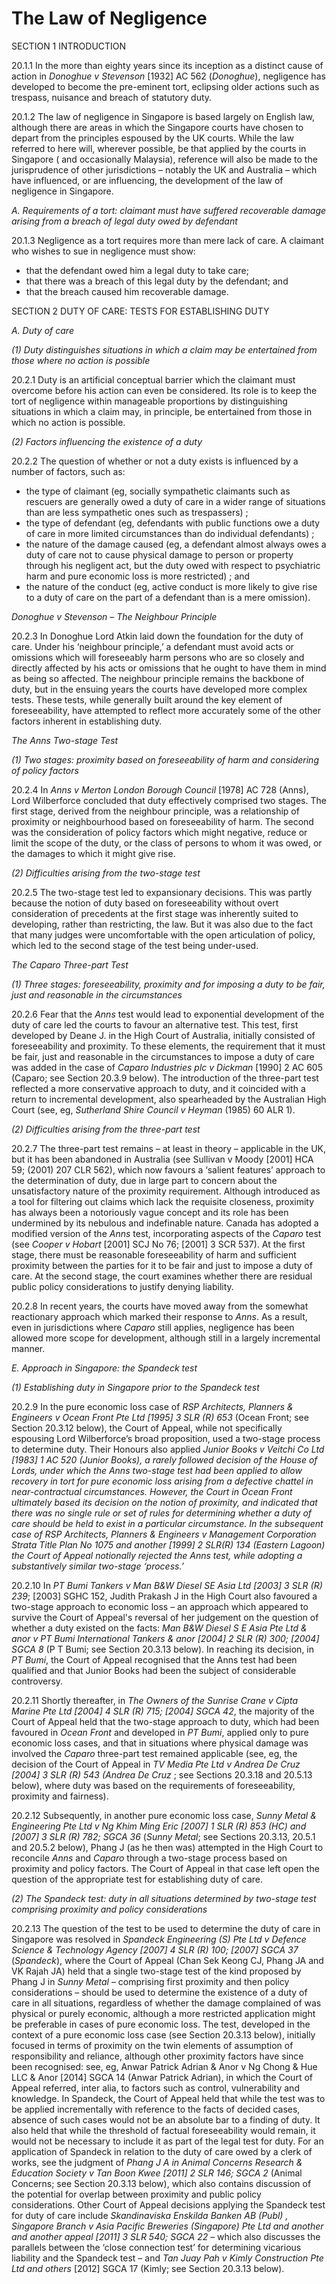# The Law of Negligence

SECTION 1 INTRODUCTION

20.1.1 In the more than eighty years since its inception as a distinct cause of action in *Donoghue v Stevenson* \[1932\] AC 562 (*Donoghue*), negligence has developed to become the pre-eminent tort, eclipsing older actions such as trespass, nuisance and breach of statutory duty.

20.1.2 The law of negligence in Singapore is based largely on English law, although there are areas in which the Singapore courts have chosen to depart from the principles espoused by the UK courts. While the law referred to here will, wherever possible, be that applied by the courts in Singapore ( and occasionally Malaysia), reference will also be made to the jurisprudence of other jurisdictions – notably the UK and Australia – which have influenced, or are influencing, the development of the law of negligence in Singapore.

*A. Requirements of a tort: claimant must have suffered recoverable damage arising from a breach of legal duty owed by defendant*

20.1.3 Negligence as a tort requires more than mere lack of care. A claimant who wishes to sue in negligence must show:

* that the defendant owed him a legal duty to take care;  
* that there was a breach of this legal duty by the defendant; and  
* that the breach caused him recoverable damage.

SECTION 2 DUTY OF CARE: TESTS FOR ESTABLISHING DUTY

*A. Duty of care*

*(1) Duty distinguishes situations in which a claim may be entertained from those where no action is possible*

20.2.1 Duty is an artificial conceptual barrier which the claimant must overcome before his action can even be considered. Its role is to keep the tort of negligence within manageable proportions by distinguishing situations in which a claim may, in principle, be entertained from those in which no action is possible.

*(2) Factors influencing the existence of a duty*

20.2.2 The question of whether or not a duty exists is influenced by a number of factors, such as:

* the type of claimant (eg, socially sympathetic claimants such as rescuers are generally owed a duty of care in a wider range of situations than are less sympathetic ones such as trespassers) ;  
* the type of defendant (eg, defendants with public functions owe a duty of care in more limited circumstances than do individual defendants) ;  
* the nature of the damage caused (eg, a defendant almost always owes a duty of care not to cause physical damage to person or property through his negligent act, but the duty owed with respect to psychiatric harm and pure economic loss is more restricted) ; and  
* the nature of the conduct (eg, active conduct is more likely to give rise to a duty of care on the part of a defendant than is a mere omission).

*Donoghue v Stevenson – The Neighbour Principle*

20.2.3 In Donoghue Lord Atkin laid down the foundation for the duty of care. Under his ‘neighbour principle,’ a defendant must avoid acts or omissions which will foreseeably harm persons who are so closely and directly affected by his acts or omissions that he ought to have them in mind as being so affected. The neighbour principle remains the backbone of duty, but in the ensuing years the courts have developed more complex tests. These tests, while generally built around the key element of foreseeability, have attempted to reflect more accurately some of the other factors inherent in establishing duty.

*The Anns Two-stage Test*

*(1) Two stages: proximity based on foreseeability of harm and considering of policy factors*

20.2.4 In *Anns v Merton London Borough Council* \[1978\] AC 728 (Anns), Lord Wilberforce concluded that duty effectively comprised two stages. The first stage, derived from the neighbour principle, was a relationship of proximity or neighbourhood based on foreseeability of harm. The second was the consideration of policy factors which might negative, reduce or limit the scope of the duty, or the class of persons to whom it was owed, or the damages to which it might give rise.

*(2) Difficulties arising from the two-stage test*

20.2.5 The two-stage test led to expansionary decisions. This was partly because the notion of duty based on foreseeability without overt consideration of precedents at the first stage was inherently suited to developing, rather than restricting, the law. But it was also due to the fact that many judges were uncomfortable with the open articulation of policy, which led to the second stage of the test being under-used.

*The Caparo Three-part Test*

*(1) Three stages: foreseeability, proximity and for imposing a duty to be fair, just and reasonable in the circumstances*

20.2.6 Fear that the *Anns* test would lead to exponential development of the duty of care led the courts to favour an alternative test. This test, first developed by Deane J. in the High Court of Australia, initially consisted of foreseeability and proximity. To these elements, the requirement that it must be fair, just and reasonable in the circumstances to impose a duty of care was added in the case of *Caparo Industries plc v Dickman* \[1990\] 2 AC 605 (Caparo; see Section 20.3.9 below). The introduction of the three-part test reflected a more conservative approach to duty, and it coincided with a return to incremental development, also spearheaded by the Australian High Court (see, eg, *Sutherland Shire Council v Heyman* (1985) 60 ALR 1).

*(2) Difficulties arising from the three-part test*

20.2.7 The three-part test remains – at least in theory – applicable in the UK, but it has been abandoned in Australia (see Sullivan v Moody \[2001\] HCA 59; (2001) 207 CLR 562), which now favours a ‘salient features’ approach to the determination of duty, due in large part to concern about the unsatisfactory nature of the proximity requirement. Although introduced as a tool for filtering out claims which lack the requisite closeness, proximity has always been a notoriously vague concept and its role has been undermined by its nebulous and indefinable nature. Canada has adopted a modified version of the *Anns* test, incorporating aspects of the *Caparo* test (see *Cooper v Hobart* \[2001\] SCJ No 76; \[2001\] 3 SCR 537). At the first stage, there must be reasonable foreseeability of harm and sufficient proximity between the parties for it to be fair and just to impose a duty of care. At the second stage, the court examines whether there are residual public policy considerations to justify denying liability.

20.2.8 In recent years, the courts have moved away from the somewhat reactionary approach which marked their response to *Anns*. As a result, even in jurisdictions where *Caparo* still applies, negligence has been allowed more scope for development, although still in a largely incremental manner.

*E. Approach in Singapore: the Spandeck test*

*(1) Establishing duty in Singapore prior to the Spandeck test*

20.2.9 In the pure economic loss case of *RSP Architects, Planners & Engineers v Ocean Front Pte Ltd \[1995\] 3 SLR (R) 653* (Ocean Front; see Section 20.3.12 below), the Court of Appeal, while not specifically espousing Lord Wilberforce’s broad proposition, used a two-stage process to determine duty. Their Honours also applied *Junior Books v Veitchi Co Ltd \[1983\] 1 AC 520 (Junior Books), a rarely followed decision of the House of Lords, under which the Anns two-stage test had been applied to allow recovery in tort for pure economic loss arising from a defective chattel in near-contractual circumstances. However, the Court in Ocean Front ultimately based its decision on the notion of proximity, and indicated that there was no single rule or set of rules for determining whether a duty of care should be held to exist in a particular circumstance. In the subsequent case of RSP Architects, Planners & Engineers v Management Corporation Strata Title Plan No 1075 and another \[1999\] 2 SLR(R) 134 (Eastern Lagoon) the Court of Appeal notionally rejected the Anns test, while adopting a substantively similar two-stage ‘process.’*

20.2.10 In *PT Bumi Tankers v Man B\&W Diesel SE Asia Ltd \[2003\] 3 SLR (R) 239*; \[2003\] SGHC 152, Judith Prakash J in the High Court also favoured a two-stage approach to economic loss – an approach which appeared to survive the Court of Appeal's reversal of her judgement on the question of whether a duty existed on the facts: *Man B\&W Diesel S E Asia Pte Ltd & anor v PT Bumi International Tankers & anor \[2004\] 2 SLR (R) 300; \[2004\] SGCA 8* (P T Bumi; see Section 20.3.13 below). In reaching its decision, in *PT Bumi*, the Court of Appeal recognised that the Anns test had been qualified and that Junior Books had been the subject of considerable controversy.

20.2.11 Shortly thereafter, in *The Owners of the Sunrise Crane v Cipta Marine Pte Ltd \[2004\] 4 SLR (R) 715; \[2004\] SGCA 42*, the majority of the Court of Appeal held that the two-stage approach to duty, which had been favoured in *Ocean Front* and developed in *PT Bumi*, applied only to pure economic loss cases, and that in situations where physical damage was involved the *Caparo* three-part test remained applicable (see, eg, the decision of the Court of Appeal in *TV Media Pte Ltd v Andrea De Cruz \[2004\] 3 SLR (R) 543 (Andrea De Cruz* ; see Sections 20.3.18 and 20.5.13 below), where duty was based on the requirements of foreseeability, proximity and fairness).

20.2.12 Subsequently, in another pure economic loss case, *Sunny Metal & Engineering Pte Ltd v Ng Khim Ming Eric \[2007\] 1 SLR (R) 853 (HC) and \[2007\] 3 SLR (R) 782; SGCA 36* (*Sunny Metal*; see Sections 20.3.13, 20.5.1 and 20.5.2 below), Phang J (as he then was) attempted in the High Court to reconcile *Anns* and *Caparo* through a two-stage process based on proximity and policy factors. The Court of Appeal in that case left open the question of the appropriate test for establishing duty of care.

*(2) The Spandeck test: duty in all situations determined by two-stage test comprising proximity and policy considerations*

20.2.13 The question of the test to be used to determine the duty of care in Singapore was resolved in *Spandeck Engineering (S) Pte Ltd v Defence Science & Technology Agency \[2007\] 4 SLR (R) 100; \[2007\] SGCA 37* (*Spandeck*), where the Court of Appeal (Chan Sek Keong CJ, Phang JA and VK Rajah JA) held that a single two-stage test of the kind proposed by Phang J in *Sunny Metal* – comprising first proximity and then policy considerations – should be used to determine the existence of a duty of care in all situations, regardless of whether the damage complained of was physical or purely economic, although a more restricted application might be preferable in cases of pure economic loss. The test, developed in the context of a pure economic loss case (see Section 20.3.13 below), initially focused in terms of proximity on the twin elements of assumption of responsibility and reliance, although other proximity factors have since been recognised: see, eg, Anwar Patrick Adrian & Anor v Ng Chong & Hue LLC & Anor \[2014\] SGCA 14 (Anwar Patrick Adrian), in which the Court of Appeal referred, inter alia, to factors such as control, vulnerability and knowledge. In Spandeck, the Court of Appeal held that while the test was to be applied incrementally with reference to the facts of decided cases, absence of such cases would not be an absolute bar to a finding of duty. It also held that while the threshold of factual foreseeability would remain, it would not be necessary to include it as part of the legal test for duty. For an application of Spandeck in relation to the duty of care owed by a clerk of works, see the judgment of *Phang J A in Animal Concerns Research & Education Society v Tan Boon Kwee \[2011\] 2 SLR 146; SGCA 2* (Animal Concerns; see Section 20.3.13 below), which also contains discussion of the potential for overlap between proximity and public policy considerations. Other Court of Appeal decisions applying the Spandeck test for duty of care include *Skandinaviska Enskilda Banken AB (Publ) ,* *Singapore Branch v Asia Pacific Breweries (Singapore) Pte Ltd and another and another appeal \[2011\] 3 SLR 540; SGCA 22* – which also discusses the parallels between the ‘close connection test’ for determining vicarious liability and the Spandeck test – and *Tan Juay Pah v Kimly Construction Pte Ltd and others* \[2012\] SGCA 17 (Kimly; see Section 20.3.13 below).

